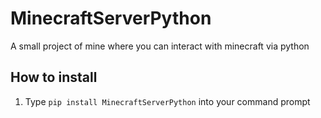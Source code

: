 # MinecraftServerPython
A small project of mine where you can interact with minecraft via python

## How to install
1. Type `pip install MinecraftServerPython` into your command prompt
